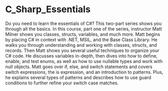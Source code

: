 # C_Sharp_Essentials

Do you need to learn the essentials of C#? This two-part series shows you through all the basics. In this course, part one of the series, instructor Matt Milner shows you classes, structs, variables, and much more. Matt begins by placing C# in context with .NET, MSIL, and the Base Class Library. He walks you through understanding and working with classes, structs, and records. Then Matt shows you several useful techniques to organize your C# code. He discusses variables in-depth, then dives into how to define, enable, and test enums, as well as how to use nullable types and work with null objects. Matt goes over if, else, and switch statements and covers switch expressions, the is expression, and an introduction to patterns. Plus, he explains several types of patterns and describes how to use guard conditions to further refine your switch case matches.